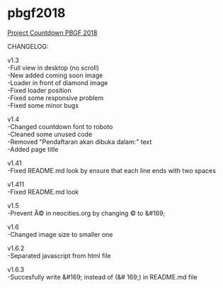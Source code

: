 # pbgf2018

<a href="countdown.html">Project Countdown PBGF 2018</a>

CHANGELOG:

v1.3  
-Full view in desktop (no scroll)  
-New added coming soon image  
-Loader in front of diamond image  
-Fixed loader position  
-Fixed some responsive problem  
-Fixed some minor bugs

v1.4  
-Changed countdown font to roboto  
-Cleaned some unused code  
-Removed "Pendaftaran akan dibuka dalam:" text  
-Added page title

v1.41  
-Fixed README.md look by ensure that each line ends with two spaces

v1.411  
-Fixed README.md look

v1.5  
-Prevent Â© in neocities.org by changing © to &amp;#169;

v1.6  
-Changed image size to smaller one

v1.6.2  
-Separated javascript from html file

v1.6.3  
-Succesfully write &amp;#169; instead of (&# 169;) in README.md file
